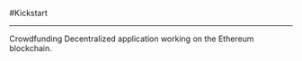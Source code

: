 #Kickstart

---------------------------------

Crowdfunding Decentralized application working on the Ethereum blockchain.
